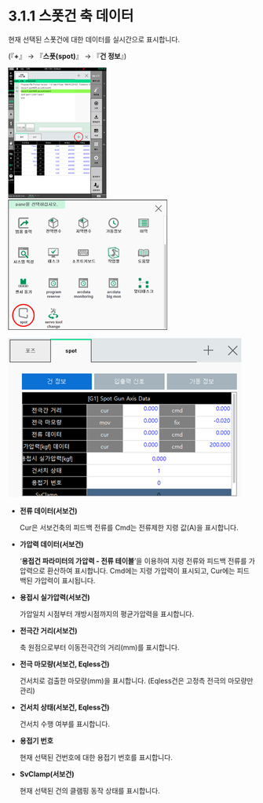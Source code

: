 # 3.1.1 스폿건 축 데이터

현재 선택된 스폿건에 대한 데이터를 실시간으로 표시합니다.

(『**+**』 → 『**스폿(spot)**』 → 『**건 정보**』)

![](<../../.gitbook/assets/image (18).png>) ![](<../../.gitbook/assets/image (9).png>)

![](<../../.gitbook/assets/image (89).png>)

*   **전류 데이터(서보건)**

    Cur은 서보건축의 피드백 전류를 Cmd는 전류제한 지령 값(A)을 표시합니다.
*   **가압력 데이터(서보건)**

    ‘**용접건 파라미터의 가압력 - 전류 테이블**’을 이용하여 지령 전류와 피드백 전류를 가압력으로 환산하여 표시합니다. Cmd에는 지령 가압력이 표시되고, Cur에는 피드백된 가압력이 표시됩니다.&#x20;
*   **용접시 실가압력(서보건)**

    가압일치 시점부터 개방시점까지의 평균가압력을 표시합니다.
*   **전극간 거리(서보건)**

    축 원점으로부터 이동전극간의 거리(mm)를 표시합니다.
*   **전극 마모량(서보건, Eqless건)**

    건서치로 검출한 마모량(mm)을 표시합니다. (Eqless건은 고정측 전극의 마모량만 관리)
*   **건서치 상태(서보건, Eqless건)**

    건서치 수행 여부를 표시합니다.
*   **용접기 번호**

    현재 선택된 건번호에 대한 용접기 번호를 표시합니다.
*   **SvClamp(서보건)**

    현재 선택된 건의 클램핑 동작 상태를 표시합니다.
